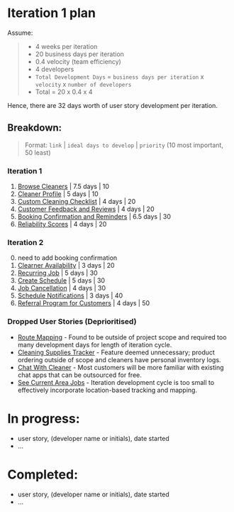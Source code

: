 # Iteration 1 plan
Assume:
> - 4 weeks per iteration
> - 20 business days per iteration
> - 0.4 velocity (team efficiency)
> - 4 developers 
> - `Total Development Days` = `business days per iteration` x `velocity` x `number of developers`
> - Total = 20 x 0.4 x 4

Hence, there are 32 days worth of user story development per iteration.

## Breakdown:
> Format: `link` | `ideal days to develop` | `priority` (10 most important, 50 least)

### Iteration 1
1. [Browse Cleaners](/user_stories/user_story_browse_cleaners.md) | 7.5 days | 10
2. [Cleaner Profile](/user_stories/user_story_create_cleaner_profile.md) | 5 days | 10
3. [Custom Cleaning Checklist](/user_stories/user_story_custom_cleaning_checklist.md) | 4 days | 20
4. [Customer Feedback and Reviews](/user_stories/user_story_customer_feedback.md) | 4 days | 20
5. [Booking Confirmation and Reminders](/user_stories/user_story_booking_confirmation_and_reminders.md) | 6.5 days | 30
6. [Reliability Scores](/user_stories/user_story_reliability_scores.md) | 4 days | 20

### Iteration 2
0. need to add booking confirmation
1. [Clearner Availability](/user_stories/user_story_real_time_availability.md) | 3 days | 20
2. [Recurring Job](/user_stories/user_story_recurring_job.md) | 5 days | 30
3. [Create Schedule](/user_stories/user_story_create_schedule.md) | 5 days | 30
4. [Job Cancellation](/user_stories/user_story_handle_cancellations.md) | 4 days | 30
5. [Schedule Notifications](/user_stories/user_story_schedule_notifications.md) | 3 days | 40
6. [Referral Program for Customers](/user_stories/user_story_referral_program_for_customers.md) | 4 days | 50

### Dropped User Stories (Deprioritised)
* [Route Mapping](/user_stories/user_story_efficient_route_mapping.md) - Found to be outside of project scope and required too many development days for length of iteration cycle.
* [Cleaning Supplies Tracker](/user_stories/user_story_cleaning_supplies_tracking.md) - Feature deemed unnecessary; product ordering outside of scope and cleaners have personal inventory logs. 
* [Chat With Cleaner](/user_stories/user_story_chat_with_hired_cleaner.md) - Most customers will be more familiar with existing chat apps that can be outsourced for free.
* [See Current Area Jobs](/user_stories/user_story_see_current_area_cleaning_jobs.md) - Iteration development cycle is too small to effectively incorporate location-based tracking and mapping.

# In progress:
* user story, (developer name or initials), date started
* ...

# Completed:
* user story, (developer name or initials), date started
* ...
